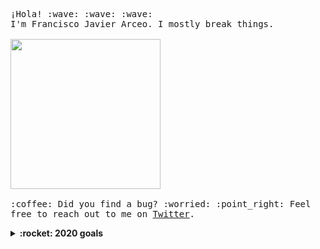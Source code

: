 <p>
  <samp>
    ¡Hola! :wave: :wave: :wave:
    <br>
    I'm Francisco Javier Arceo. I mostly break things.
    <br><br>
    <img src="https://i.imgur.com/kdKhgx6.gif" width="240px" align="center">
    <br><br>:coffee: Did you find a bug? :worried: :point_right: Feel free to reach out to me on <a href="https://twitter.com/franciscojarceo">Twitter</a>.
  </samp>
</p>

<details>
  <summary><b>:rocket: 2020 goals</b></summary>
  <ul>
    <li>Build more things</li>
    <li>Learn more things</li>
    <li>Break more things :)</li>
  </ul>
</details>
